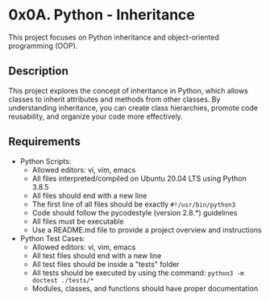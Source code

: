 # 0x0A. Python - Inheritance

This project focuses on Python inheritance and object-oriented programming (OOP).

## Description

This project explores the concept of inheritance in Python, which allows classes to inherit attributes and methods from other classes. By understanding inheritance, you can create class hierarchies, promote code reusability, and organize your code more effectively.

## Requirements

- Python Scripts:
  - Allowed editors: vi, vim, emacs
  - All files interpreted/compiled on Ubuntu 20.04 LTS using Python 3.8.5
  - All files should end with a new line
  - The first line of all files should be exactly `#!/usr/bin/python3`
  - Code should follow the pycodestyle (version 2.8.*) guidelines
  - All files must be executable
  - Use a README.md file to provide a project overview and instructions
- Python Test Cases:
  - Allowed editors: vi, vim, emacs
  - All test files should end with a new line
  - All test files should be inside a "tests" folder
  - All tests should be executed by using the command: `python3 -m doctest ./tests/*`
  - Modules, classes, and functions should have proper documentation

